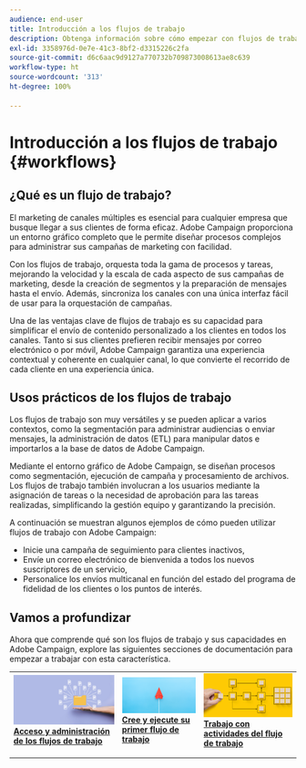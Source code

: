 ```yaml
---
audience: end-user
title: Introducción a los flujos de trabajo
description: Obtenga información sobre cómo empezar con flujos de trabajo
exl-id: 3358976d-0e7e-41c3-8bf2-d3315226c2fa
source-git-commit: d6c6aac9d9127a770732b709873008613ae8c639
workflow-type: ht
source-wordcount: '313'
ht-degree: 100%

---
```


# Introducción a los flujos de trabajo {#workflows}

## ¿Qué es un flujo de trabajo?

El marketing de canales múltiples es esencial para cualquier empresa que busque llegar a sus clientes de forma eficaz. Adobe Campaign proporciona un entorno gráfico completo que le permite diseñar procesos complejos para administrar sus campañas de marketing con facilidad.

Con los flujos de trabajo, orquesta toda la gama de procesos y tareas, mejorando la velocidad y la escala de cada aspecto de sus campañas de marketing, desde la creación de segmentos y la preparación de mensajes hasta el envío. Además, sincroniza los canales con una única interfaz fácil de usar para la orquestación de campañas.

Una de las ventajas clave de flujos de trabajo es su capacidad para simplificar el envío de contenido personalizado a los clientes en todos los canales. Tanto si sus clientes prefieren recibir mensajes por correo electrónico o por móvil, Adobe Campaign garantiza una experiencia contextual y coherente en cualquier canal, lo que convierte el recorrido de cada cliente en una experiencia única.

## Usos prácticos de los flujos de trabajo

Los flujos de trabajo son muy versátiles y se pueden aplicar a varios contextos, como la segmentación para administrar audiencias o enviar mensajes, la administración de datos (ETL) para manipular datos e importarlos a la base de datos de Adobe Campaign.

Mediante el entorno gráfico de Adobe Campaign, se diseñan procesos como segmentación, ejecución de campaña y procesamiento de archivos. Los flujos de trabajo también involucran a los usuarios mediante la asignación de tareas o la necesidad de aprobación para las tareas realizadas, simplificando la gestión equipo y garantizando la precisión.

A continuación se muestran algunos ejemplos de cómo pueden utilizar flujos de trabajo con Adobe Campaign:

* Inicie una campaña de seguimiento para clientes inactivos,
* Envíe un correo electrónico de bienvenida a todos los nuevos suscriptores de un servicio,
* Personalice los envíos multicanal en función del estado del programa de fidelidad de los clientes o los puntos de interés.

## Vamos a profundizar

Ahora que comprende qué son los flujos de trabajo y sus capacidades en Adobe Campaign, explore las siguientes secciones de documentación para empezar a trabajar con esta característica.

<table style="table-layout:fixed"><tr style="border: 0;">
<td>
<a href="access-monitor.md">
<img alt="Acceso y administración de flujos de trabajo" src="assets/do-not-localize/workflow-access.jpeg">
</a>
<div>
<a href="access-monitor.md"><strong>Acceso y administración de los flujos de trabajo</strong></a>
</div>
<p>
</td>
<td>
<a href="create-workflow.md">
<img alt="Cree y ejecute su primer flujo de trabajo" src="assets/do-not-localize/workflow-create.jpeg">
</a>
<div><a href="create-workflow.md"><strong>Cree y ejecute su primer flujo de trabajo</strong>
</div>
<p>
</td>
<td>
<a href="activities/about-activities.md">
<img alt="Trabajo con actividades del flujo de trabajo" src="assets/do-not-localize/workflow-activities.jpeg">
</a>
<div>
<a href="activities/about-activities.md"><strong>Trabajo con actividades del flujo de trabajo</strong></a>
</div>
<p></td>
</tr></table>